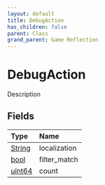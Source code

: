 ```yaml
---
layout: default
title: DebugAction
has_children: false
parent: Class
grand_parent: Game Reflection
---
```

# DebugAction
Description 

## Fields

| Type | Name |
|:----------|:--------------|
| [String](/riftbreaker-wiki/docs/game-reflection/components/string/) | localization |
| [bool](/riftbreaker-wiki/docs/game-reflection/components/bool/) | filter_match |
| [uint64](/riftbreaker-wiki/docs/game-reflection/components/uint64/) | count |

